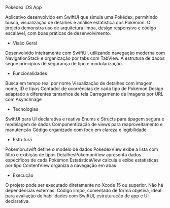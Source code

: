 Pokédex iOS App

Aplicativo desenvolvido em SwiftUI que simula uma Pokédex, permitindo busca, visualização de detalhes e análise estatística dos Pokémon. O projeto demonstra uso de arquitetura limpa, design responsivo e código escalável, com boas práticas de desenvolvimento.

- Visão Geral

Desenvolvido inteiramente com SwiftUI, utilizando navegação moderna com NavigationStack e organização por tabs com TabView. A estrutura de dados segue princípios de segurança de tipo e modularização.

- Funcionalidades

Busca em tempo real por nome
Visualização de detalhes com imagem, nome, ID e tipos
Contador de ocorrências de cada tipo de Pokémon
Design adaptado a diferentes tamanhos de tela
Carregamento de imagens por URL com AsyncImage

- Tecnologias

SwiftUI para UI declarativa e reativa
Enums e Structs para tipagem segura e modelagem de dados
Componentização de views para reaproveitamento e manutenção
Código organizado com foco em clareza e legibilidade

- Estrutura

Pokemon.swift define o modelo de dados
PokedexView exibe a lista com filtro e exibição de tipos
DetalhesPokemonView apresenta dados específicos de cada Pokémon
EstatisticaView calcula e exibe estatísticas por tipo
ContentView organiza a navegação em abas

- Execução

O projeto pode ser executado diretamente no Xcode 15 ou superior. Não há dependências externas. Código limpo, comentado de forma objetiva, ideal para avaliação de habilidades com SwiftUI, estruturação de app e UI declarativa.
